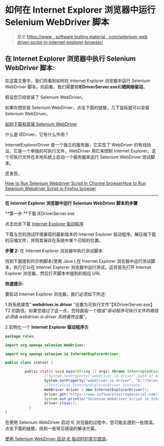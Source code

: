 # 如何在 Internet Explorer 浏览器中运行 Selenium WebDriver 脚本

> 原文:[https://www . software testing material . com/selenium-web driver-script-in-internet-explorer-browser/](https://www.softwaretestingmaterial.com/selenium-webdriver-script-in-internet-explorer-browser/)

## 在 Internet Explorer 浏览器中执行 Selenium WebDriver 脚本:

在这篇文章中，我们将看到如何在 Internet Explorer 浏览器中运行 Selenium WebDriver 脚本。向前看，我们需要有**IEDriverServer.exe**和**硒网络驱动**。

假设您已经安装了 Selenium WebDriver。

如果你想安装 Selenium WebDriver，点击下面的链接，几下鼠标就可以安装 Selenium WebDriver。

[如何下载和安装 Selenium WebDriver](https://www.softwaretestingmaterial.com/install-selenium-webdriver/)

什么是 IEDriver，它有什么作用？

InternetExplorerDriver 是一个独立的服务器，它实现了 WebDriver 的有线协议。它是一个单独的可执行文件，WebDriver 用它来控制 Internet Explorer。这个可执行文件在本地系统上启动一个服务器来运行 Selenium WebDriver 测试脚本。

还发现，

[How to Run Selenium Webdriver Script in Chorme browser](https://www.softwaretestingmaterial.com/selenium-webdriver-script-in-chrome-browser)[How to Run Selenium Webdriver Script in Firefox browser](https://www.softwaretestingmaterial.com/first-selenium-webdriver-script/)

* * *

**在 Internet Explorer 浏览器中运行 Selenium WebDriver 脚本的步骤**

**第一步:**下载 IEDriverServer.exe

点击此处下载 [Internet Explorer 驱动程序](http://www.seleniumhq.org/download/)

下载与您的测试环境兼容的最新版本的 Internet Explorer 驱动程序。解压缩下载的压缩文件，并将其保存在系统中某个已知的位置。

**步骤 2:** 在 Internet Explorer 浏览器中执行测试脚本

找到下面提到的示例脚本(使用 Java ),在 Internet Explorer 浏览器中运行测试脚本。执行它以在 Internet Explorer 浏览器中运行测试，这将首先打开 Internet Explorer 浏览器，然后打开脚本中提到的相应 URL

**快速提示:**

要启动 Internet Explorer 浏览器，我们必须如下所述:

1.将系统属性“ **webdriver.ie.driver** ”设置为可执行文件“【IEDriverServer.exe】T2 的路径。如果您错过了这一点，您将面临一个错误“*驱动程序可执行文件的路径必须由 webdriver.ie.driver 系统属性*设置”。

2.实例化一个 **Internet Explorer 驱动程序**类

```java
package rules;

import org.openqa.selenium.WebDriver;

import org.openqa.selenium.ie.InternetExplorerDriver; 

public class stmtest {

         public static void main(String [] args) throws InterruptedException{
                  //System.setProperty("webdriver.ie.driver",path of executable file "IEDriverServer.exe")
                  System.setProperty("webdriver.ie.driver", "D://Selenium Environment//IEDriverServer_x64_2.53.1//IEDriverServer.exe");
                  //Initialize InternetExplorerDriver Instance.
                  WebDriver driver = new InternetExplorerDriver();
                  driver.get("https://www.softwaretestingmaterial.com/software-testing-interview-questions-free-ebook/");
                  System.out.println("Selenium Webdriver Script in Internet Explorer browser | Software Testing Material");
                  driver.close();
           }
}
```

在使用 Selenium WebDriver 启动 IE 浏览器的过程中，您可能会遇到一些错误。点击下面的链接，找到一些常见错误的解决方案。

[使用 Selenium WebDriver 启动 IE 驱动时的常见错误](https://www.softwaretestingmaterial.com/failed-to-launch-ie-driver-using-selenium/)。